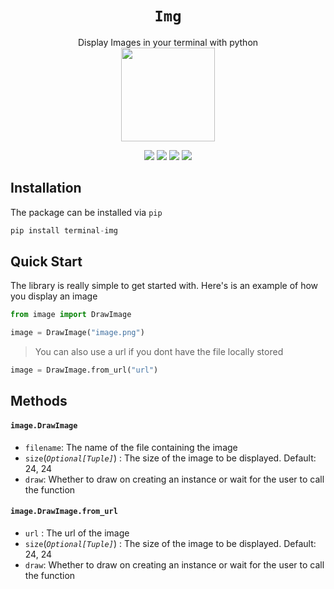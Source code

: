 <div align="center">
<h1><b><code>Img</code></b></h1>
Display Images in your terminal with python
 
 <br>
<img src="https://i.imgur.com/O1zIgca.png" height="150">


<p align="center">
    <img src="https://static.pepy.tech/badge/terminal-img">
    <img src="https://badges.frapsoft.com/os/v1/open-source.svg?v=103">
    <img src="https://img.shields.io/github/last-commit/pranavbaburaj/img">
    <a href="https://twitter.com/intent/tweet?text=Display%20images%20in%20the%20the%20terminal%20using%20python&url=https://github.com/pranavbaburaj/img&via=_pranavbaburaj&hashtags=developers,images,terminal"><img src="https://img.shields.io/twitter/url/http/shields.io.svg?style=social"></a>
  </p>

</div>

## Installation

The package can be installed via `pip`

```py
pip install terminal-img
```

## Quick Start

The library is really simple to get started with. Here's is an example of how you display an image

```py
from image import DrawImage

image = DrawImage("image.png")
```

> You can also use a url if you dont have the file locally stored

```py
image = DrawImage.from_url("url")
```

## Methods

#### `image.DrawImage`

- `filename`: The name of the file containing the image
- `size`(_`Optional[Tuple]`_) : The size of the image to be displayed. Default: 24, 24
- `draw`: Whether to draw on creating an instance or wait for the user to call the function

#### `image.DrawImage.from_url`

- `url` : The url of the image
- `size`(_`Optional[Tuple]`_) : The size of the image to be displayed. Default: 24, 24
- `draw`: Whether to draw on creating an instance or wait for the user to call the function
